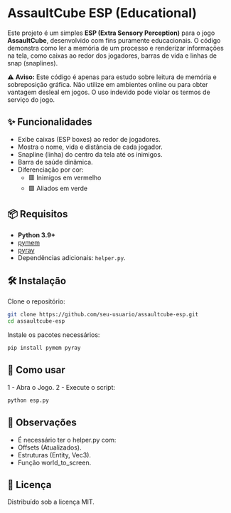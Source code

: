 # AssaultCube ESP (Educational)

Este projeto é um simples **ESP (Extra Sensory Perception)** para o jogo **AssaultCube**, desenvolvido com fins puramente educacionais. O código demonstra como ler a memória de um processo e renderizar informações na tela, como caixas ao redor dos jogadores, barras de vida e linhas de snap (snaplines).

⚠️ **Aviso:** Este código é apenas para estudo sobre leitura de memória e sobreposição gráfica. Não utilize em ambientes online ou para obter vantagem desleal em jogos. O uso indevido pode violar os termos de serviço do jogo.

## ✨ Funcionalidades

- Exibe caixas (ESP boxes) ao redor de jogadores.
- Mostra o nome, vida e distância de cada jogador.
- Snapline (linha) do centro da tela até os inimigos.
- Barra de saúde dinâmica.
- Diferenciação por cor:
  - 🟥 Inimigos em vermelho
  - 🟩 Aliados em verde

## 📦 Requisitos

- **Python 3.9+**
- [pymem](https://pypi.org/project/pymem/)
- [pyray](https://pypi.org/project/pyray/)
- Dependências adicionais: `helper.py`.

## 🛠 Instalação

Clone o repositório:

```bash
git clone https://github.com/seu-usuario/assaultcube-esp.git
cd assaultcube-esp
```

Instale os pacotes necessários:

```bash
pip install pymem pyray
```

## 🚀 Como usar

1 - Abra o Jogo.
2 - Execute o script:

```bash
python esp.py
```

## 📌 Observações

- É necessário ter o helper.py com:
- Offsets (Atualizados).
- Estruturas (Entity, Vec3).
- Função world_to_screen.

## 📄 Licença 
Distribuído sob a licença MIT.
